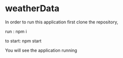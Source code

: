 # weatherData
In order to run this application first clone the repository,

run :
npm i

to start:
npm start

You will see the application running
